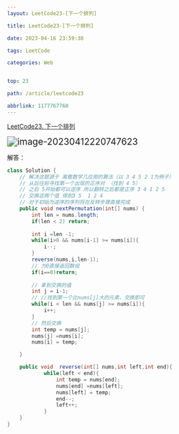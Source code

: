 ```yaml
---
layout: LeetCode23-[下一个排列]

title: LeetCode23-[下一个排列]

date: 2023-04-16 23:59:38

tags: LeetCode

categories: Web


top: 23

path: /article/leetcode23

abbrlink: 1177767760
---
```

[LeetCode23. 下一个排列](https://leetcode.cn/problems/next-permutation/)

<img src="https://gitee.com/fadeway32/fadeway32/raw/master/img/202304122207716.png" alt="image-20230412220747623" style="zoom:150%;" />

解答：



~~~java
class Solution {
    // 解决这题源于 离散数学几应用的算法（以 3 4 5 2 1为例子）
    // 从后往前寻找第一个出现的正序对 （找到 4 5）
    // 之后 5开始都可以逆序 所以翻转之后都是正序 3 4 1 2 5
    // 交换这两个值 得到3 5  1 2 4 
    // 对于初始为逆序的序列将在反转步骤直接完成
    public void nextPermutation(int[] nums) {
        int len = nums.length;
        if(len < 2) return;
        
        int i =len -1;
        while(i>0 && nums[i-1] >= nums[i]){
            i--;
        }
        reverse(nums,i,len-1);
        // 为0直接返回数组
        if(i==0)return;
        
        // 拿到交换的值
        int j = i-1;
        // //找到第一个比nums[j]大的元素，交换即可
        while(i < len && nums[j] >= nums[i]){
            i++;
        }
        // 然后交换
        int temp = nums[j];
        nums[j] =nums[i];
        nums[i] = temp;

    }

    public void  reverse(int[] nums,int left,int end){
            while(left < end){
                int temp = nums[end];
                nums[end] =nums[left];
                nums[left] = temp;
                end--;
                left++;
            }
    }
}









~~~

